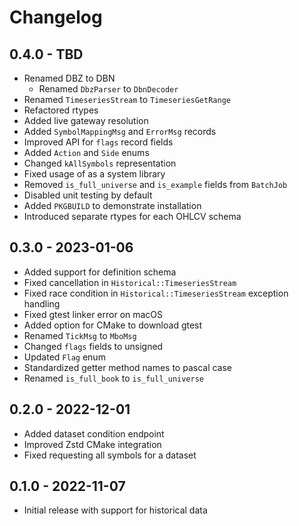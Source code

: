 # Changelog

## 0.4.0 - TBD
- Renamed DBZ to DBN
  - Renamed `DbzParser` to `DbnDecoder`
- Renamed `TimeseriesStream` to `TimeseriesGetRange`
- Refactored rtypes
- Added live gateway resolution
- Added `SymbolMappingMsg` and `ErrorMsg` records
- Improved API for `flags` record fields
- Added `Action` and `Side` enums
- Changed `kAllSymbols` representation
- Fixed usage of as a system library
- Removed `is_full_universe` and `is_example` fields from `BatchJob`
- Disabled unit testing by default
- Added `PKGBUILD` to demonstrate installation
- Introduced separate rtypes for each OHLCV schema

## 0.3.0 - 2023-01-06
- Added support for definition schema
- Fixed cancellation in `Historical::TimeseriesStream`
- Fixed race condition in `Historical::TimeseriesStream` exception handling
- Fixed gtest linker error on macOS
- Added option for CMake to download gtest
- Renamed `TickMsg` to `MboMsg`
- Changed `flags` fields to unsigned
- Updated `Flag` enum
- Standardized getter method names to pascal case
- Renamed `is_full_book` to `is_full_universe`

## 0.2.0 - 2022-12-01
- Added dataset condition endpoint
- Improved Zstd CMake integration
- Fixed requesting all symbols for a dataset

## 0.1.0 - 2022-11-07
- Initial release with support for historical data
